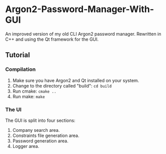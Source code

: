 # Argon2-Password-Manager-With-GUI #
An improved version of my old CLI Argon2 password manager. Rewritten in C++ and using the Qt framework for the GUI.

## Tutorial ##
### Compilation ##
1) Make sure you have Argon2 and Qt installed on your system.
2) Change to the directory called "build": `cd build`
3) Run cmake: `cmake ..`
4) Run make: `make`

### The UI ###
The GUI is split into four sections:
1) Company search area.
2) Constraints file generation area.
3) Password generation area.
4) Logger area.
